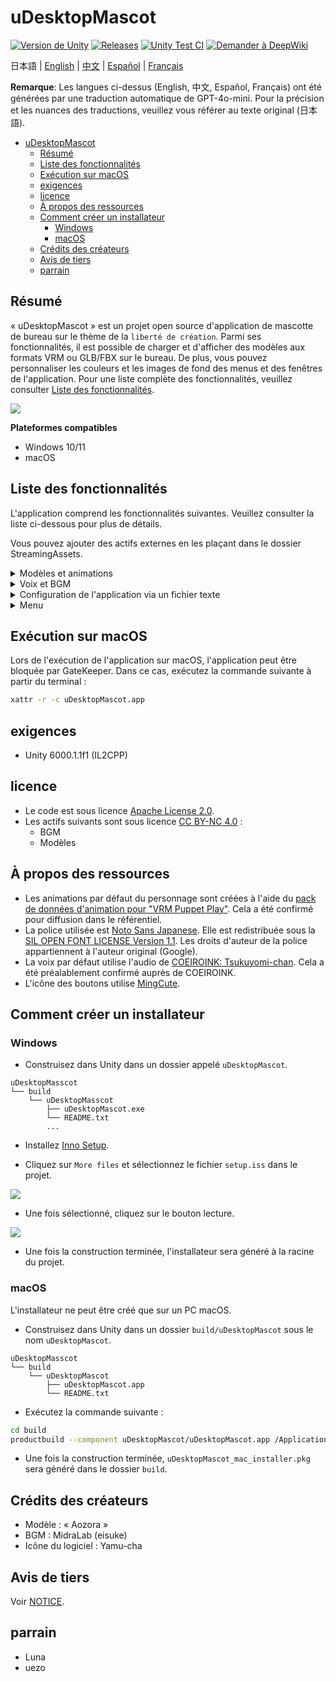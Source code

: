 # uDesktopMascot

[![Version de Unity](https://img.shields.io/badge/Unity-6000.0%2B-blueviolet?logo=unity)](https://unity.com/releases/editor/archive)
[![Releases](https://img.shields.io/github/release/MidraLab/uDesktopMascot.svg)](https://github.com/MidraLab/uDesktopMascot/releases)
[![Unity Test CI](https://github.com/MidraLab/uDesktopMascot/actions/workflows/edit-test.yml/badge.svg)](https://github.com/MidraLab/uDesktopMascot/actions/workflows/edit-test.yml)
[![Demander à DeepWiki](https://deepwiki.com/badge.svg)](https://deepwiki.com/MidraLab/uDesktopMascot)

日本語 | [English](README_EN.md) | [中文](README_CN.md) | [Español](README_ES.md) | [Français](README_FR.md)

**Remarque**: Les langues ci-dessus (English, 中文, Español, Français) ont été générées par une traduction automatique de GPT-4o-mini. Pour la précision et les nuances des traductions, veuillez vous référer au texte original (日本語).

<!-- TOC -->
* [uDesktopMascot](#udesktopmascot)
  * [Résumé](#résumé)
  * [Liste des fonctionnalités](#liste-des-fonctionnalités)
  * [Exécution sur macOS](#exécution-sur-macos)
  * [exigences](#exigences)
  * [licence](#licence)
  * [À propos des ressources](#à-propos-des-ressources)
  * [Comment créer un installateur](#comment-créer-un-installateur)
    * [Windows](#windows)
    * [macOS](#macos)
  * [Crédits des créateurs](#crédits-des-créateurs)
  * [Avis de tiers](#avis-de-tiers)
  * [parrain](#parrain)
<!-- TOC -->

## Résumé

« uDesktopMascot » est un projet open source d'application de mascotte de bureau sur le thème de la `liberté de création`. 
Parmi ses fonctionnalités, il est possible de charger et d'afficher des modèles aux formats VRM ou GLB/FBX sur le bureau. De plus, vous pouvez personnaliser les couleurs et les images de fond des menus et des fenêtres de l'application. 
Pour une liste complète des fonctionnalités, veuillez consulter [Liste des fonctionnalités](#liste-des-fonctionnalités).

![](Docs/Image/AppImage.png)

**Plateformes compatibles**
* Windows 10/11
* macOS

## Liste des fonctionnalités

L'application comprend les fonctionnalités suivantes. Veuillez consulter la liste ci-dessous pour plus de détails.

Vous pouvez ajouter des actifs externes en les plaçant dans le dossier StreamingAssets.

<details>

<summary>Modèles et animations</summary>

* Charge et affiche les fichiers modèles placés dans StreamingAssets.
  * Prend en charge les modèles au format VRM(1.x, 0.x).
  * Prend en charge les modèles au format GLB/GLTF. (Les animations ne sont pas prises en charge)
  * Prend en charge les modèles au format FBX. (Cependant, certaines textures peuvent ne pas se charger. Les animations ne sont pas prises en charge.)
    * Les textures peuvent être chargées en les plaçant dans StreamingAssets/textures/.
* Ajout de modèles VRM à partir de l'écran de sélection et d'ajout de modèles.
  * Ajout en spécifiant le chemin.
  * Ajout via la boîte de dialogue de sélection de fichiers.

</details>

<details>

<summary>Voix et BGM</summary>

* Charge et lit les fichiers audio placés dans SteamingAssets/Voice/. Si plusieurs fichiers sont présents, l'un d'eux sera joué au hasard.
  * Le son joué lors d'un clic est chargé à partir des fichiers audio placés dans StreamingAssets/Voice/Click/.
* Charge et lit les fichiers musicaux placés dans SteamingAssets/BGM/. Si plusieurs fichiers sont présents, l'un d'eux sera joué au hasard.
* Ajout d'une voix par défaut pour le personnage.
  * La voix par défaut utilise l'audio de [COEIROINK: Tsukuyomi-chan](https://coeiroink.com/character/audio-character/tsukuyomi-chan).
  * Elle sera jouée au démarrage de l'application, à la fermeture de l'application et lors d'un clic.

</details>

<details>

<summary>Configuration de l'application via un fichier texte</summary>
Vous pouvez changer les paramètres de l'application via le fichier application_settings.txt.

La structure du fichier de configuration est la suivante :

```txt
[Character]
ModelPath=default.vrm
TexturePaths=test.png
Scale=3
PositionX=0
PositionY=0
PositionZ=0
RotationX=0
RotationY=0
RotationZ=0

[Sound]
VoiceVolume=1
BGMVolume=0.5
SEVolume=1

[Display]
Opacity=1
AlwaysOnTop=True

[Performance]
TargetFrameRate=60
QualityLevel=2
``` 

</details>

<details>

<summary>Menu</summary>

* Vous pouvez configurer l'image de fond et la couleur de fond du menu.
  * L'image de fond peut être chargée à partir des fichiers d'image placés dans StreamingAssets/Menu/. Les formats d'image pris en charge sont les suivants :
    * PNG
    * JPG(JPEG)
    * BMP
    * GIF (image fixe)
    * TGA
    * TIFF
  * La couleur de fond peut être spécifiée par un code couleur.
* Accessible via le menu :
  * Écran de sélection et d'ajout de modèles
  * Fonction de chat AI
  * Fonction LocalWeb
  * Paramètres de l'application
  * Quitter l'application
* En appuyant sur le bouton de réduction du menu, vous pouvez réduire l'application dans la zone de notification sur Windows.
  * L'application réduite peut être affichée à nouveau en cliquant sur l'icône dans la zone de notification.

</details>

## Exécution sur macOS

Lors de l'exécution de l'application sur macOS, l'application peut être bloquée par GateKeeper.
Dans ce cas, exécutez la commande suivante à partir du terminal :

```sh
xattr -r -c uDesktopMascot.app
```

## exigences
* Unity 6000.1.1f1 (IL2CPP)

## licence
* Le code est sous licence [Apache License 2.0](LICENSE).
* Les actifs suivants sont sous licence [CC BY-NC 4.0](https://creativecommons.org/licenses/by-nc/4.0/) :
  * BGM
  * Modèles

## À propos des ressources
* Les animations par défaut du personnage sont créées à l'aide du [pack de données d'animation pour "VRM Puppet Play"](https://fumi2kick.booth.pm/items/1655686). Cela a été confirmé pour diffusion dans le référentiel.
* La police utilisée est [Noto Sans Japanese](https://fonts.google.com/noto/specimen/Noto+Sans+JP?lang=ja_Jpan). Elle est redistribuée sous la [SIL OPEN FONT LICENSE Version 1.1](https://fonts.google.com/noto/specimen/Noto+Sans+JP/license?lang=ja_Jpan). Les droits d'auteur de la police appartiennent à l'auteur original (Google).
* La voix par défaut utilise l'audio de [COEIROINK: Tsukuyomi-chan](https://coeiroink.com/character/audio-character/tsukuyomi-chan). Cela a été préalablement confirmé auprès de COEIROINK.
* L'icône des boutons utilise [MingCute](https://github.com/MidraLab/MingCute).

## Comment créer un installateur
### Windows
* Construisez dans Unity dans un dossier appelé `uDesktopMascot`.
```
uDesktopMasscot
└── build
    └── uDesktopMasscot
        ├── uDesktopMascot.exe
        └── README.txt
        ...
```

* Installez [Inno Setup](https://www.jrsoftware.org/isdl.php).

* Cliquez sur `More files` et sélectionnez le fichier `setup.iss` dans le projet.

![](Docs/Image/SetupIss-1.png)
* Une fois sélectionné, cliquez sur le bouton lecture.

![](Docs/Image/SetupIss-2.png)
* Une fois la construction terminée, l'installateur sera généré à la racine du projet.

### macOS
L'installateur ne peut être créé que sur un PC macOS.

* Construisez dans Unity dans un dossier `build/uDesktopMascot` sous le nom `uDesktopMascot`.
```
uDesktopMasscot
└── build
    └── uDesktopMascot
        ├── uDesktopMascot.app
        └── README.txt
```

* Exécutez la commande suivante :
```sh
cd build
productbuild --component uDesktopMascot/uDesktopMascot.app /Applications ./uDesktopMascot_mac_installer.pkg
```
* Une fois la construction terminée, `uDesktopMascot_mac_installer.pkg` sera généré dans le dossier `build`.

## Crédits des créateurs
* Modèle : « Aozora » 
* BGM : MidraLab (eisuke)
* Icône du logiciel : Yamu-cha

## Avis de tiers

Voir [NOTICE](./NOTICE.md).

## parrain
- Luna
- uezo
